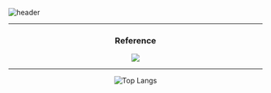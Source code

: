 ![header](https://capsule-render.vercel.app/api?type=transparent&color=random&fontColor=000000&height=200&section=header&text=Github&fontSize=90&animation=blinking&stroke=F123F1&strokeWidth=3&desc=ggome1's&descAlignY=73&descAlign=60&fontAlign=50)

---

<div align="center">


### Reference

 <a href="https://www.notion.so/GGome-b79e9e8ae6144db49d916651ddba41a4"><img src="https://img.shields.io/badge/Notion-000000?style=flat&logo=Notion&logoColor=white"/></a>

---

![Top Langs](https://github-readme-stats.vercel.app/api/top-langs/?username=ggome1&layout=compact&theme=tokyonight)
</div>










 
<!--
**ggome1/ggome1** is a ✨ _special_ ✨ repository because its `README.md` (this file) appears on your GitHub profile.

Here are some ideas to get you started:

- 🔭 I’m currently working on ...
- 🌱 I’m currently learning ...
- 👯 I’m looking to collaborate on ...
- 🤔 I’m looking for help with ...
- 💬 Ask me about ...
- 📫 How to reach me: ...
- 😄 Pronouns: ...
- ⚡ Fun fact: ...
-->
